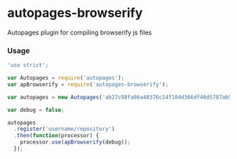 autopages-browserify
====================

Autopages plugin for compiling browserify js files



### Usage

```js
'use strict';

var Autopages = require('autopages');
var apBrowserify = require('autopages-browserify');

var autopages = new Autopages('ab27c98fa86a48376c14f104d366df46d5787ab5');

var debug = false;

autopages
  .register('username/repository')
  .then(function(processor) {
    processor.use(apBrowserify(debug));
  });

```
